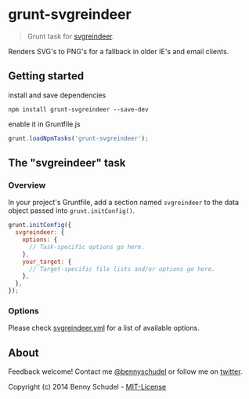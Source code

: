 # grunt-svgreindeer

> Grunt task for [svgreindeer](https://github.com/bennyschudel/grunt-svgreindeer).

Renders SVG's to PNG's for a fallback in older IE's and email clients.


## Getting started

install and save dependencies
```shell
npm install grunt-svgreindeer --save-dev
```

enable it in Gruntfile.js
```js
grunt.loadNpmTasks('grunt-svgreindeer');
```


## The "svgreindeer" task

### Overview
In your project's Gruntfile, add a section named `svgreindeer` to the data object passed into `grunt.initConfig()`.

```js
grunt.initConfig({
  svgreindeer: {
    options: {
      // Task-specific options go here.
    },
    your_target: {
      // Target-specific file lists and/or options go here.
    },
  },
});
```

### Options

Please check [svgreindeer.yml](https://github.com/bennyschudel/node-svgreindeer/blob/master/svgreindeer.yml) for a list of available options.


## About

Feedback welcome! Contact me [@bennyschudel](https://github.com/bennyschudel) or follow me on [twitter](http://twitter.com/bennyschudel).


Copyright (c) 2014 Benny Schudel - [MIT-License](https://raw.github.com/bennyschudel/grunt-svgreindeer/master/LICENSE)